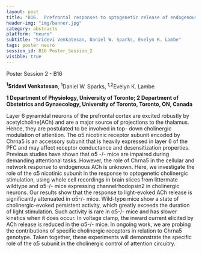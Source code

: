 ```yaml
---
layout: post
title: "B16.  Prefrontal responses to optogenetic release of endogenous acetylcholine depend on expression of alpha5 nicotinic receptors"
header-img: "img/banner.jpg"
category: abstracts
platform: "neuro"
subtitle: "Sridevi Venkatesan, Daniel W. Sparks, Evelyn K. Lambe"
tags: poster neuro
session_id: B16 Poster_Session_2
visible: true
---
```

Poster Session 2 - B16

**<sup>1</sup>Sridevi Venkatesan**, <sup>1</sup>Daniel W. Sparks, <sup>1,2</sup>Evelyn K. Lambe

__1 Department of Physiology, University of Toronto; 2  Department of Obstetrics and Gynaecology, University of Toronto, Toronto, ON, Canada__

Layer 6 pyramidal neurons of the prefrontal cortex are excited robustly by acetylcholine(ACh) and are a major source of projections to the thalamus. Hence, they are postulated to be involved in top- down cholinergic modulation of attention. The α5 nicotinic receptor subunit encoded by Chrna5 is an accessory subunit that is heavily expressed in layer 6 of the PFC and may affect receptor conductance and desensitization properties. Previous studies have shown that α5 -/- mice are impaired during demanding attentional tasks. However, the role of Chrna5 in the cellular and network response to endogenous ACh is unknown. Here, we investigate the role of the α5 nicotinic subunit in the response to optogenetic cholinergic stimulation, using whole cell recordings in brain slices from littermate wildtype and α5-/- mice expressing channelrhodopsin2 in cholinergic neurons. Our results show that the response to light-evoked ACh release is significantly attenuated in α5-/- mice. Wild-type mice show a state of cholinergic-evoked persistent activity, which greatly exceeds the duration of light stimulation. Such activity is rare in α5-/- mice and has slower kinetics when it does occur. In voltage clamp, the inward current elicited by ACh release is reduced in the α5-/- mice. In ongoing work, we are probing the contributions of specific cholinergic receptors in relation to Chrna5 genotype. Taken together, these experiments will demonstrate the specific role of the α5 subunit in the cholinergic control of attention circuitry. 